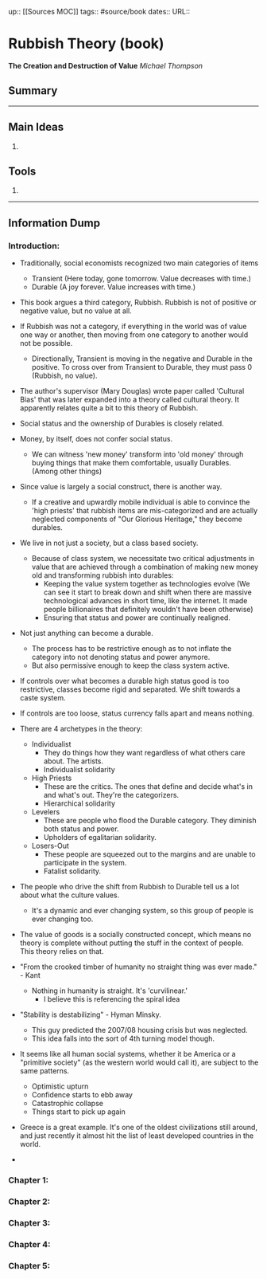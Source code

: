 up:: [[Sources MOC]]
tags:: #source/book 
dates::
URL::  

# Rubbish Theory (book)
**The Creation and Destruction of Value**
*Michael Thompson*


## Summary



---

## Main Ideas
1. 


## Tools
1. 


---
## Information Dump

### Introduction:
- Traditionally, social economists recognized two main categories of items
	- Transient (Here today, gone tomorrow. Value decreases with time.)
	- Durable (A joy forever. Value increases with time.)
- This book argues a third category, Rubbish. Rubbish is not of positive or negative value, but no value at all.
- If Rubbish was not a category, if everything in the world was of value one way or another, then moving from one category to another would not be possible. 
	- Directionally, Transient is moving in the negative and Durable in the positive. To cross over from Transient to Durable, they must pass 0 (Rubbish, no value).

- The author's supervisor (Mary Douglas) wrote paper called 'Cultural Bias' that was later expanded into a theory called cultural theory. It apparently relates quite a bit to this theory of Rubbish.
- Social status and the ownership of Durables is closely related.
- Money, by itself, does not confer social status. 
	- We can witness 'new money' transform into 'old money' through buying things that make them comfortable, usually Durables. (Among other things)
- Since value is largely a social construct, there is another way. 
	- If a creative and upwardly mobile individual is able to convince the 'high priests' that rubbish items are mis-categorized and are actually neglected components of "Our Glorious Heritage," they become durables.
- We live in not just a society, but a class based society. 
	- Because of class system, we necessitate two critical adjustments in value that are achieved through a combination of making new money old and transforming rubbish into durables:
		- Keeping the value system together as technologies evolve (We can see it start to break down and shift when there are massive technological advances in short time, like the internet. It made people billionaires that definitely wouldn't have been otherwise)
		- Ensuring that status and power are continually realigned. 
- Not just anything can become a durable. 
	- The process has to be restrictive enough as to not inflate the category into not denoting status and power anymore.
	- But also permissive enough to keep the class system active.
- If controls over what becomes a durable high status good is too restrictive, classes become rigid and separated. We shift towards a caste system.
- If controls are too loose, status currency falls apart and means nothing. 
- There are 4 archetypes in the theory:
	- Individualist
		- They do things how they want regardless of what others care about. The artists.
		- Individualist solidarity
	- High Priests
		- These are the critics. The ones that define and decide what's in and what's out. They're the categorizers.
		- Hierarchical solidarity
	- Levelers
		- These are people who flood the Durable category. They diminish both status and power.
		- Upholders of egalitarian solidarity.
	- Losers-Out
		- These people are squeezed out to the margins and are unable to participate in the system.
		- Fatalist solidarity.
- The people who drive the shift from Rubbish to Durable tell us a lot about what the culture values. 
	- It's a dynamic and ever changing system, so this group of people is ever changing too. 
- The value of goods is a socially constructed concept, which means no theory is complete without putting the stuff in the context of people. This theory relies on that.
- "From the crooked timber of humanity no straight thing was ever made." - Kant
	- Nothing in humanity is straight. It's 'curvilinear.'
		- I believe this is referencing the spiral idea
- "Stability is destabilizing" - Hyman Minsky. 
	- This guy predicted the 2007/08 housing crisis but was neglected.
	- This idea falls into the sort of 4th turning model though.
- It seems like all human social systems, whether it be America or a "primitive society" (as the western world would call it), are subject to the same patterns. 
	- Optimistic upturn
	- Confidence starts to ebb away
	- Catastrophic collapse
	- Things start to pick up again
- Greece is a great example. It's one of the oldest civilizations still around, and just recently it almost hit the list of least developed countries in the world.
- 

### Chapter 1: 


### Chapter 2: 


### Chapter 3: 


### Chapter 4: 


### Chapter 5: 

